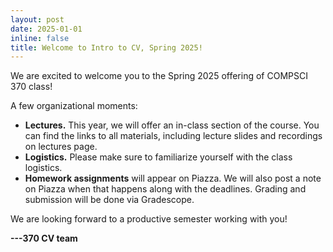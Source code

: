 ```yaml
---
layout: post
date: 2025-01-01
inline: false
title: Welcome to Intro to CV, Spring 2025!
---
```


We are excited to welcome you to the Spring 2025 offering of COMPSCI 370 class!

A few organizational moments:
- **Lectures.**
  This year, we will offer an in-class section of the course.
  You can find the links to all materials, including lecture slides and recordings on lectures page.
- **Logistics.** Please make sure to familiarize yourself with the class logistics.
- **Homework assignments** will appear on Piazza. We will also post a note on Piazza when that happens along with the deadlines. Grading and submission will be done via Gradescope.

We are looking forward to a productive semester working with you!

**---370 CV team**
